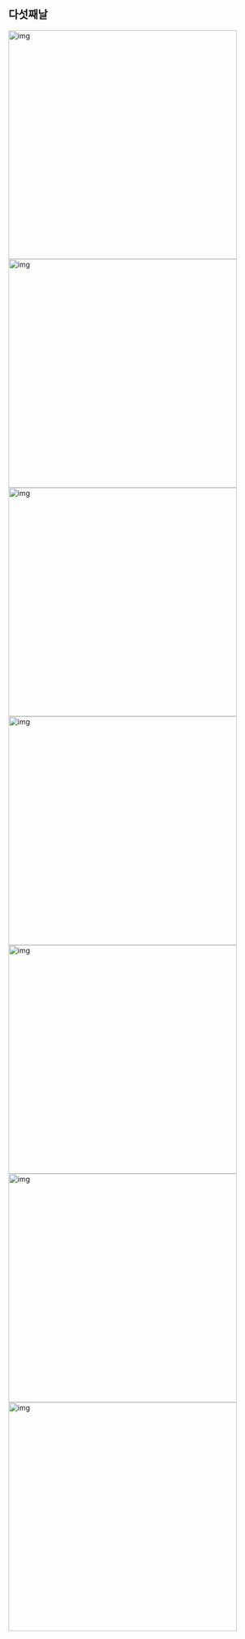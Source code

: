 ## 다섯째날
<img src="/doc/img/day05_05.jpg" alt="img" style="width: 450px;"/>
<img src="/doc/img/day05_07.jpg" alt="img" style="width: 450px;"/>
<img src="/doc/img/day05_01.jpg" alt="img" style="width: 450px;"/>
<img src="/doc/img/day05_06.jpg" alt="img" style="width: 450px;"/>
<img src="/doc/img/day05_02.jpg" alt="img" style="width: 450px;"/>
<img src="/doc/img/day05_03.jpg" alt="img" style="width: 450px;"/>
<img src="/doc/img/day05_04.jpg" alt="img" style="width: 450px;"/>

